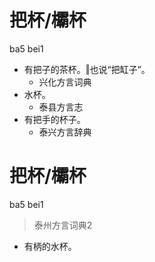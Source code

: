# 把杯/欛杯
ba5 bei1
+ 有把子的茶杯。‖也说“把缸子”。
  * 兴化方言词典
+ 水杯。
  * 泰县方言志
+ 有把手的杯子。
  * 泰兴方言辞典

# 把杯/欛杯
ba5 bei1
> 泰州方言词典2
- 有柄的水杯。
